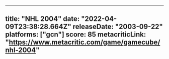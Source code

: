 
---
title: "NHL 2004"
date: "2022-04-09T23:38:28.664Z"
releaseDate: "2003-09-22"
platforms: ["gcn"]
score: 85
metacriticLink: "https://www.metacritic.com/game/gamecube/nhl-2004"
---

